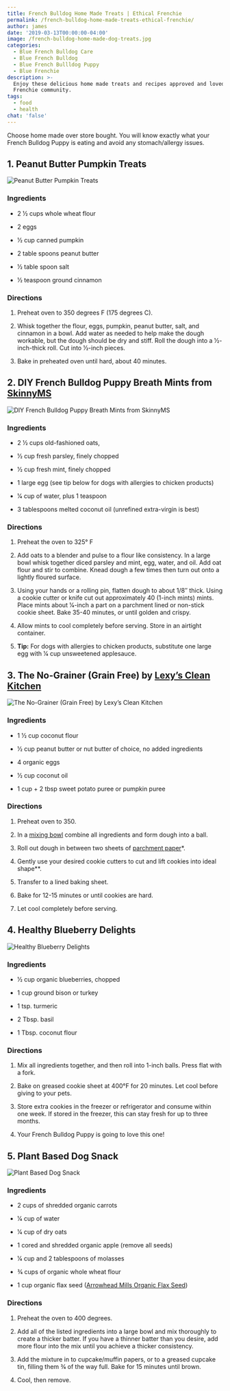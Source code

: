 ```yaml
---
title: French Bulldog Home Made Treats | Ethical Frenchie
permalink: /french-bulldog-home-made-treats-ethical-frenchie/
author: james
date: '2019-03-13T00:00:00-04:00'
image: /french-bulldog-home-made-dog-treats.jpg
categories:
  - Blue French Bulldog Care
  - Blue French Bulldog
  - Blue French Bullldog Puppy
  - Blue Frenchie
description: >-
  Enjoy these delicious home made treats and recipes approved and loved by the
  Frenchie community.
tags:
  - food
  - health
chat: 'false'
---
```


Choose home made over store bought. You will know exactly what your French Bulldog Puppy is eating and avoid any stomach/allergy issues.

## 1. Peanut Butter Pumpkin Treats

![Peanut Butter Pumpkin Treats](/uploads/french-bulldog-home-made-treats_1.jpg)

### Ingredients

- 2 1⁄2 cups whole wheat flour

- 2 eggs

- 1⁄2 cup canned pumpkin

- 2 table spoons peanut butter

- 1⁄2 table spoon salt

- 1⁄2 teaspoon ground cinnamon

### Directions

1. Preheat oven to 350 degrees F (175 degrees C).

2. Whisk together the flour, eggs, pumpkin, peanut butter, salt, and cinnamon in a bowl. Add water as needed to help make the dough workable, but the dough should be dry and stiff. Roll the dough into a 1⁄2-inch-thick roll. Cut into 1⁄2-inch pieces.

3. Bake in preheated oven until hard, about 40 minutes.

## 2. DIY French Bulldog Puppy Breath Mints from [SkinnyMS](https://skinnyms.com/)

![DIY French Bulldog Puppy Breath Mints from SkinnyMS](/uploads/french-bulldog-home-made-treats_2.jpg)

### Ingredients

- 2 1⁄2 cups old-fashioned oats,

- 1⁄2 cup fresh parsley, finely chopped

- 1⁄2 cup fresh mint, finely chopped

- 1 large egg (see tip below for dogs with allergies to chicken products)

- 1⁄4 cup of water, plus 1 teaspoon

- 3 tablespoons melted coconut oil (unrefined extra-virgin is best)

### Directions

1. Preheat the oven to 325° F

2. Add oats to a blender and pulse to a flour like consistency. In a large bowl whisk together diced parsley and mint, egg, water, and oil. Add oat flour and stir to combine. Knead dough a few times then turn out onto a lightly floured surface.

3. Using your hands or a rolling pin, flatten dough to about 1/8″ thick. Using a cookie cutter or knife cut out approximately 40 (1-inch mints) mints. Place mints about 1⁄4-inch a part on a parchment lined or non-stick cookie sheet. Bake 35-40 minutes, or until golden and crispy.

4. Allow mints to cool completely before serving. Store in an airtight container.

5. **Tip:** For dogs with allergies to chicken products, substitute one large egg with 1⁄4 cup unsweetened applesauce.

## 3. The No-Grainer (Grain Free) by [Lexy’s Clean Kitchen](https://lexiscleankitchen.com/)

![The No-Grainer (Grain Free) by Lexy’s Clean Kitchen](/uploads/french-bulldog-home-made-treats_3.jpg)

### Ingredients

- 1 1⁄2 cup coconut flour

- 1⁄2 cup peanut butter or nut butter of choice, no added ingredients

- 4 organic eggs

- 1⁄2 cup coconut oil

- 1 cup + 2 tbsp sweet potato puree or pumpkin puree

### Directions

1. Preheat oven to 350.

2. In a [mixing bowl](https://www.amazon.com/gp/product/B004YZEO9K/ref=as_li_tl?ie=UTF8&camp=1789&creative=390957&creativeASIN=B004YZEO9K&linkCode=as2&tag=lexiscleankit-20&linkId=64FIP2KVT4COTIYD) combine all ingredients and form dough into a ball.

3. Roll out dough in between two sheets of [parchment paper](https://www.amazon.com/gp/product/B000FAMURQ/ref=as_li_tl?ie=UTF8&camp=1789&creative=390957&creativeASIN=B000FAMURQ&linkCode=as2&tag=lexiscleankit-20&linkId=BMPVP6UILCTFZ5ZF)*.

4. Gently use your desired cookie cutters to cut and lift cookies into ideal shape**.

5. Transfer to a lined baking sheet.

6. Bake for 12-15 minutes or until cookies are hard.

7. Let cool completely before serving.

## 4. Healthy Blueberry Delights

![Healthy Blueberry Delights](/uploads/french-bulldog-home-made-treats_4.jpg)

### Ingredients

- 1⁄2 cup organic blueberries, chopped

- 1 cup ground bison or turkey

- 1 tsp. turmeric

- 2 Tbsp. basil

- 1 Tbsp. coconut flour

### Directions

1. Mix all ingredients together, and then roll into 1-inch balls. Press flat with a fork.

2. Bake on greased cookie sheet at 400°F for 20 minutes. Let cool before giving to your pets.

3. Store extra cookies in the freezer or refrigerator and consume within one week. If stored in the freezer, this can stay fresh for up to three months.

4. Your French Bulldog Puppy is going to love this one!

## 5. Plant Based Dog Snack

![Plant Based Dog Snack ](/uploads/french-bulldog-home-made-treats_5.jpg)

### Ingredients

- 2 cups of shredded organic carrots

- 1⁄4 cup of water

- 1⁄4 cup of dry oats

- 1 cored and shredded organic apple (remove all seeds)

- 1⁄4 cup and 2 tablespoons of molasses

- 3⁄4 cups of organic whole wheat flour

- 1 cup organic flax seed ([Arrowhead Mills Organic Flax Seed](https://www.amazon.co.uk/dp/B01E6A2I22/ref=as_li_ss_tl?ie=UTF8&linkCode=gs4&creativeASIN=B00028Q45A&tag=covstomed-21&creative=390957&camp=1789))

### Directions

1. Preheat the oven to 400 degrees.

2. Add all of the listed ingredients into a large bowl and mix thoroughly to create a thicker batter. If you have a thinner batter than you desire, add more flour into the mix until you achieve a thicker consistency.

3. Add the mixture in to cupcake/muffin papers, or to a greased cupcake tin, filling them 3⁄4 of the way full. Bake for 15 minutes until brown.

4. Cool, then remove.
